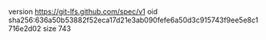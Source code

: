 version https://git-lfs.github.com/spec/v1
oid sha256:636a50b53882f52eca17d21e3ab090fefe6a50d3c915743f9ee5e8c1716e2d02
size 743
